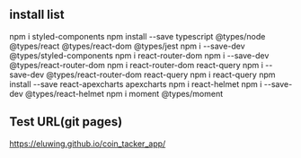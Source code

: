 ## install list

npm i styled-components
npm install --save typescript @types/node @types/react @types/react-dom @types/jest
npm i --save-dev @types/styled-components
npm i react-router-dom
npm i --save-dev @types/react-router-dom
npm i react-router-dom react-query
npm i --save-dev @types/react-router-dom react-query
npm i react-query
npm install --save react-apexcharts apexcharts
npm i react-helmet
npm i --save-dev @types/react-helmet
npm i moment @types/moment

## Test URL(git pages)
https://eluwing.github.io/coin_tacker_app/
